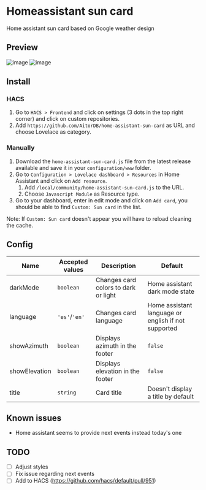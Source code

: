 # Homeassistant sun card
Home assistant sun card based on Google weather design

## Preview
![image](https://user-images.githubusercontent.com/6829526/118412152-54d93900-b690-11eb-8b2b-e87b4cbcca7f.png)
![image](https://user-images.githubusercontent.com/6829526/118412162-64f11880-b690-11eb-9bd7-b8c6c7d8efd8.png)

## Install
### HACS
1. Go to `HACS > Frontend` and click on settings (3 dots in the top right corner) and click on custom repositories.
1. Add `https://github.com/AitorDB/home-assistant-sun-card` as URL and choose Lovelace as category.

### Manually
1. Download the `home-assistant-sun-card.js` file from the latest release available and save it in your `configuration/www` folder.
1. Go to `Configuration > Lovelace dashboard > Resources` in Home Assistant and click on `Add resource`.
    1. Add `/local/community/home-assistant-sun-card.js` to the URL.
    1. Choose `Javascript Module` as Resource type.
1. Go to your dashboard, enter in edit mode and click on `Add card`, you should be able to find `Custom: Sun card` in the list.

Note: If `Custom: Sun card` doesn't appear you will have to reload cleaning the cache.

## Config
| Name          | Accepted values | Description                          | Default                                             |
|---------------|-----------------|--------------------------------------|-----------------------------------------------------|
| darkMode      | `boolean`       | Changes card colors to dark or light | Home assistant dark mode state                      |
| language      | `'es'`/`'en'`   | Changes card language                | Home assistant language or english if not supported |
| showAzimuth   | `boolean`       | Displays azimuth in the footer       | `false`                                             |
| showElevation | `boolean`       | Displays elevation in the footer     | `false`                                             |
| title         | `string`        | Card title                           | Doesn't display a title by default                  |         |

## Known issues
- Home assistant seems to provide next events instead today's one 

## TODO
- [ ] Adjust styles
- [ ] Fix issue regarding next events
- [ ] Add to HACS (https://github.com/hacs/default/pull/951)
